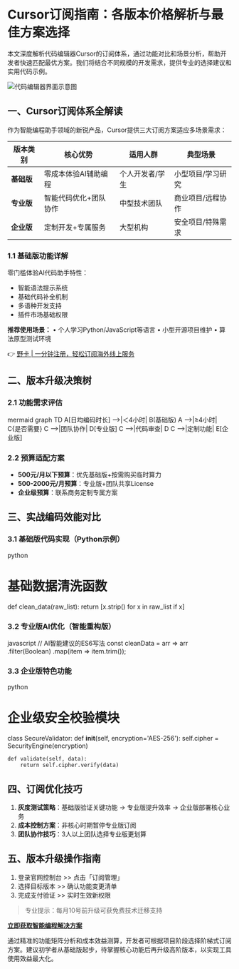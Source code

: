 # Cursor订阅指南：各版本价格解析与最佳方案选择

本文深度解析代码编辑器Cursor的订阅体系，通过功能对比和场景分析，帮助开发者快速匹配最优方案。我们将结合不同规模的开发需求，提供专业的选择建议和实用代码示例。

![代码编辑器界面示意图](https://bbtdd.com/yeka)

## 一、Cursor订阅体系全解读

作为智能编程助手领域的新锐产品，Cursor提供三大订阅方案适应多场景需求：

| 版本类别 | 核心优势 | 适用人群 | 典型场景 |
|----------|----------|----------|----------|
| **基础版** | 零成本体验AI辅助编程 | 个人开发者/学生 | 小型项目/学习研究 |
| **专业版** | 智能代码优化+团队协作 | 中型技术团队 | 商业项目/远程协作 |
| **企业版** | 定制开发+专属服务 | 大型机构 | 安全项目/特殊需求 |

### 1.1 基础版功能详解
零门槛体验AI代码助手特性：
- 智能语法提示系统
- 基础代码补全机制
- 多语种开发支持
- 插件市场基础权限

**推荐使用场景：**
• 个人学习Python/JavaScript等语言
• 小型开源项目维护
• 算法原型测试环境

👉 [野卡 | 一分钟注册，轻松订阅海外线上服务](https://bbtdd.com/yeka)

## 二、版本升级决策树

### 2.1 功能需求评估
mermaid
graph TD
    A[日均编码时长] -->|＜4小时| B(基础版)
    A -->|≥4小时| C{是否需要}
    C -->|团队协作| D[专业版]
    C -->|代码审查| D
    C -->|定制功能| E[企业版]


### 2.2 预算适配方案
- **500元/月以下预算**：优先基础版+按需购买临时算力
- **500-2000元/月预算**：专业版+团队共享License
- **企业级预算**：联系商务定制专属方案

## 三、实战编码效能对比

### 3.1 基础版代码实现（Python示例）
python
# 基础数据清洗函数
def clean_data(raw_list):
    return [x.strip() for x in raw_list if x]


### 3.2 专业版AI优化（智能重构版）
javascript
// AI智能建议的ES6写法
const cleanData = arr => arr
  .filter(Boolean)
  .map(item => item.trim());


### 3.3 企业版特色功能
python
# 企业级安全校验模块
class SecureValidator:
    def __init__(self, encryption='AES-256'):
        self.cipher = SecurityEngine(encryption)
    
    def validate(self, data):
        return self.cipher.verify(data)


## 四、订阅优化技巧

1. **灰度测试策略**：基础版验证关键功能 → 专业版提升效率 → 企业版部署核心业务
2. **成本控制方案**：非核心时期暂停专业版订阅
3. **团队协作技巧**：3人以上团队选择专业版更划算

## 五、版本升级操作指南

1. 登录官网控制台 >> 点击「订阅管理」
2. 选择目标版本 >> 确认功能变更清单
3. 完成支付验证 >> 实时生效新权限

> 专业提示：每月10号前升级可获免费技术迁移支持

**[立即获取智能编程解决方案](https://bbtdd.com/yeka)**

通过精准的功能矩阵分析和成本效益测算，开发者可根据项目阶段选择阶梯式订阅方案。建议初学者从基础版起步，待掌握核心功能后再升级高阶版本，以实现工具使用效益最大化。